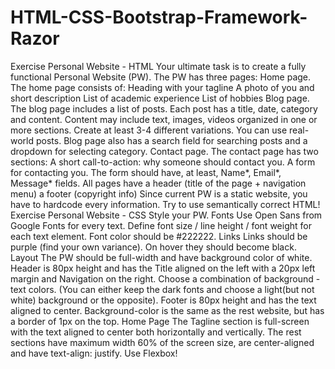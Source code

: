# HTML-CSS-Bootstrap-Framework-Razor
Exercise Personal Website - HTML  Your ultimate task is to create a fully functional Personal Website (PW). The PW has three pages:  Home page. The home page consists of: Heading with your tagline A photo of you and short description List of academic experience List of hobbies Blog page. The blog page includes a list of posts. Each post has a title, date, category and content. Content may include text, images, videos organized in one or more sections. Create at least 3-4 different variations. You can use real-world posts. Blog page also has a search field for searching posts and a dropdown for selecting category. Contact page. The contact page has two sections: A short call-to-action: why someone should contact you. A form for contacting you. The form should have, at least, Name*, Email*, Message* fields. All pages have  a header (title of the page + navigation menu) a footer (copyright info) Since current PW is a static website, you have to hardcode every information. Try to use semantically correct HTML!  Exercise Personal Website - CSS  Style your PW.  Fonts  Use Open Sans from Google Fonts for every text. Define font size / line height / font weight for each text element. Font color should be #222222.  Links  Links should be purple (find your own variance). On hover they should become black.  Layout  The PW should be full-width and have background color of white.  Header is 80px height and has the Title aligned on the left with a 20px left margin and Navigation on the right. Choose a combination of background - text colors. (You can either keep the dark fonts and choose a light(but not white) background or the opposite).  Footer is 80px height and has the text aligned to center. Background-color is the same as the rest website, but has a border of 1px on the top.  Home Page  The Tagline section is full-screen with the text aligned to center both horizontally and vertically. The rest sections have maximum width 60% of the screen size, are center-aligned and have text-align: justify.  Use Flexbox!
